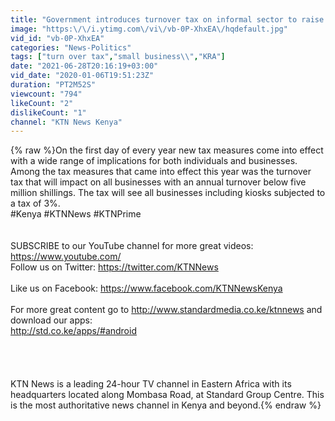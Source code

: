 ```yaml
---
title: "Government introduces turnover tax on informal sector to raise ksh.2.5 million"
image: "https:\/\/i.ytimg.com\/vi\/vb-0P-XhxEA\/hqdefault.jpg"
vid_id: "vb-0P-XhxEA"
categories: "News-Politics"
tags: ["turn over tax","small business\\","KRA"]
date: "2021-06-28T20:16:19+03:00"
vid_date: "2020-01-06T19:51:23Z"
duration: "PT2M52S"
viewcount: "794"
likeCount: "2"
dislikeCount: "1"
channel: "KTN News Kenya"
---
```

{% raw %}On the first day of every year new tax measures come into effect with a wide range of implications for both individuals and businesses. Among the tax measures that came into effect this year was the turnover tax   that will impact on all businesses with an annual turnover below five million shillings. The tax will see all businesses including kiosks subjected to a tax of 3%. <br />#Kenya #KTNNews #KTNPrime <br /><br /><br />SUBSCRIBE to our YouTube channel for more great videos: <a rel="nofollow" target="blank" href="https://www.youtube.com/">https://www.youtube.com/</a><br />Follow us on Twitter: <a rel="nofollow" target="blank" href="https://twitter.com/KTNNews">https://twitter.com/KTNNews</a>  <br /><br />Like us on Facebook: <a rel="nofollow" target="blank" href="https://www.facebook.com/KTNNewsKenya">https://www.facebook.com/KTNNewsKenya</a> <br /><br />For more great content go to <a rel="nofollow" target="blank" href="http://www.standardmedia.co.ke/ktnnews">http://www.standardmedia.co.ke/ktnnews</a> and download our apps:<br /><a rel="nofollow" target="blank" href="http://std.co.ke/apps/#android">http://std.co.ke/apps/#android</a> <br /><br /><br /><br /><br />KTN News is a leading 24-hour TV channel in Eastern Africa with its headquarters located along Mombasa Road, at Standard Group Centre. This is the most authoritative news channel in Kenya and beyond.{% endraw %}
